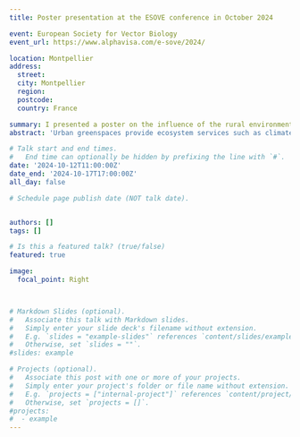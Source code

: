 ```yaml
---
title: Poster presentation at the ESOVE conference in October 2024

event: European Society for Vector Biology
event_url: https://www.alphavisa.com/e-sove/2024/

location: Montpellier 
address:
  street: 
  city: Montpellier
  region: 
  postcode: 
  country: France

summary: I presented a poster on the influence of the rural environment in shaping tick-borne disease hazard in urban greenspaces at the ESOVE conference in October 2024
abstract: 'Urban greenspaces provide ecosystem services such as climate change mitigation and recreation. However, ticks and tick-borne diseases have been reported in urban greenspace across Europe, which could present the disservice of a public health hazard. Most studies investigate only urban centres where ticks are present, so the extent of the issue across large regions is unknown. Furthermore, few studies test the influence of the surrounding landscape on tick or tick-borne pathogen hazard inside towns. The objective of this study was to take a nationwide approach to characterize tick and Lyme disease hazard in 16 towns and three cities across the United Kingdom.For each town, we surveyed questing *Ixodes ricinus* ticks and the *Borrelia burgdorferi* s.l. bacteria (causing Lyme disease) in five urban greenspaces and five sites in the surrounding rural environment. For each of the three cities, we also surveyed five suburban sites. Surveys were conducted between 2021 and 2023.We found ticks in 37.5% (6/16) towns and 75% (12/16) hinterlands, with fewest ticks across the central parts of England. The probability of ticks and Lyme disease hazard in urban greenspaces were significantly lower than in the surrounding countryside. Tick presence and Lyme disease hazard were positively correlated with the density of ticks and the percentage of woodland cover in the rural environment (between 5 and 10 km of the town centre) and negatively associated with the percentage of urban cover whilst we did not find any correlation with land cover metrics within 5 km of the town centre. These results highlight that recreating in urban greenspaces poses a lower hazard of ticks and Lyme disease than in rural woodlands and demonstrates tick presence and Lyme disease hazard in urban greenspaces are influenced by the hinterland context within which the town lies.'

# Talk start and end times.
#   End time can optionally be hidden by prefixing the line with `#`.
date: '2024-10-12T11:00:00Z'
date_end: '2024-10-17T17:00:00Z'
all_day: false

# Schedule page publish date (NOT talk date).


authors: []
tags: []

# Is this a featured talk? (true/false)
featured: true

image:
  focal_point: Right



# Markdown Slides (optional).
#   Associate this talk with Markdown slides.
#   Simply enter your slide deck's filename without extension.
#   E.g. `slides = "example-slides"` references `content/slides/example-slides.md`.
#   Otherwise, set `slides = ""`.
#slides: example

# Projects (optional).
#   Associate this post with one or more of your projects.
#   Simply enter your project's folder or file name without extension.
#   E.g. `projects = ["internal-project"]` references `content/project/deep-learning/index.md`.
#   Otherwise, set `projects = []`.
#projects:
#  - example
---
```


